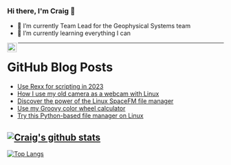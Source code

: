 ### Hi there, I'm Craig 👋

<!--
**CraigTeelFugro/CraigTeelFugro** is a ✨ _special_ ✨ repository because its `README.md` (this file) appears on your GitHub profile.

Here are some ideas to get you started:
-->

- 🔭 I’m currently Team Lead for the Geophysical Systems team
- 🌱 I’m currently learning everything I can

[<img align="left" alt="Craig Teel | LinkedIn" width="22px" src="https://cdn.jsdelivr.net/npm/simple-icons@v3/icons/linkedin.svg" />][linkedin]

---

# GitHub Blog Posts

<!-- BLOG-POST-LIST:START -->
- [Use Rexx for scripting in 2023](https://opensource.com/article/22/12/rexx-scripting)
- [How I use my old camera as a webcam with Linux](https://opensource.com/article/22/12/old-camera-webcam-linux)
- [Discover the power of the Linux SpaceFM file manager](https://opensource.com/article/22/12/linux-file-manager-spacefm)
- [Use my Groovy color wheel calculator](https://opensource.com/article/22/12/groovy-color-wheel)
- [Try this Python-based file manager on Linux](https://opensource.com/article/22/12/linux-file-manager-dragonfly-navigator)
<!-- BLOG-POST-LIST:END -->

## [![Craig's github stats](https://github-readme-stats.vercel.app/api?username=craigteelfugro&show_icons=true&theme=radical)](https://github.com/anuraghazra/github-readme-stats)


[linkedin]: https://linkedin.com/in/craig-teel-b8786771
[![Top Langs](https://github-readme-stats.vercel.app/api/top-langs/?username=craigteelfugro&layout=compact)](https://github.com/anuraghazra/github-readme-stats)
